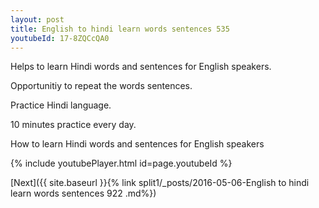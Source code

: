 ```yaml
---
layout: post
title: English to hindi learn words sentences 535 
youtubeId: 17-8ZQCcQA0
---
```

 
 
Helps to learn Hindi words and sentences for English speakers.

Opportunitiy to repeat the words sentences. 

Practice Hindi language. 
 
10 minutes practice every day. 
 
How to learn Hindi words and sentences for English speakers 
 
{% include youtubePlayer.html id=page.youtubeId %}
 
 
[Next]({{ site.baseurl }}{% link  split1/_posts/2016-05-06-English to hindi learn words sentences 922 .md%})
 
